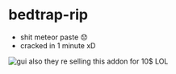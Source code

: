 # bedtrap-rip
* shit meteor paste 😞
* cracked in 1 minute xD

![gui](https://i.imgur.com/GP79idh.png)
also they re selling this addon for 10$ LOL
